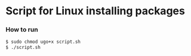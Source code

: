 # Script for Linux installing packages

### How to run
```sh
$ sudo chmod ugo+x script.sh
$ ./script.sh
```